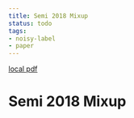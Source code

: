 ```yaml
---
title: Semi 2018 Mixup
status: todo
tags:
- noisy-label
- paper
---
```


[local pdf](../../../pdfs/semi-2018-mixup.pdf)

# Semi 2018 Mixup
